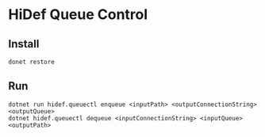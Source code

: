 # HiDef Queue Control

## Install

``` donet restore ```

## Run

    dotnet run hidef.queuectl enqueue <inputPath> <outputConnectionString> <outputQueue>
    dotnet hidef.queuectl dequeue <inputConnectionString> <inputQueue> <outputPath>

    